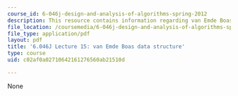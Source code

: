 ```yaml
---
course_id: 6-046j-design-and-analysis-of-algorithms-spring-2012
description: This resource contains information regarding van Emde Boas data structure.
file_location: /coursemedia/6-046j-design-and-analysis-of-algorithms-spring-2012/c02af0a02710642161276560ab21510d_MIT6_046JS12_lec15.pdf
file_type: application/pdf
layout: pdf
title: '6.046J Lecture 15: van Emde Boas data structure'
type: course
uid: c02af0a02710642161276560ab21510d

---
```

None